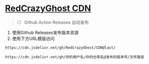 # [RedCrazyGhost CDN](https://www.jsdelivr.com/package/gh/RedCrazyGhost/CDN)

> - [ ] Github Action Releases 自动发布

1. 使用Github Releases发布版本资源
2. 使用下方URL模版访问
```url
https://cdn.jsdelivr.net/gh/RedCrazyGhost/CDN@last/
```
```url
https://cdn.jsdelivr.net/gh/你的用户名/你的仓库名@发布的版本号/文件路径
```